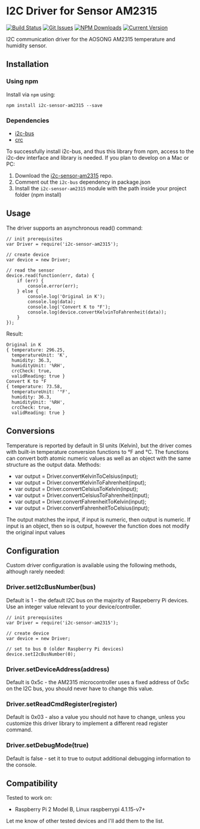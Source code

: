# I2C Driver for Sensor AM2315

[![Build Status](https://travis-ci.org/vvvlad-com/i2c-sensor-am2315.svg?branch=master)](https://travis-ci.org/vvvlad-com/i2c-sensor-am2315)
[![Git Issues](https://img.shields.io/github/issues/vvvlad-com/i2c-sensor-am2315.svg?style=flat)](https://github.com/vvvlad-com/i2c-sensor-am2315)
[![NPM Downloads](https://img.shields.io/npm/dt/i2c-sensor-am2315.svg?style=flat)](https://www.npmjs.com/package/i2c-sensor-am2315)
[![Current Version](https://img.shields.io/npm/v/i2c-sensor-am2315.svg?style=flat)](https://www.npmjs.com/package/i2c-sensor-am2315)

I2C communication driver for the AOSONG AM2315 temperature and humidity sensor.

## Installation

### Using npm
Install via `npm` using:

	npm install i2c-sensor-am2315 --save

### Dependencies

* [i2c-bus](https://github.com/fivdi/i2c-bus)
* [crc](https://github.com/alexgorbatchev/node-crc)

To successfully install i2c-bus, and thus this library from npm, access to the i2c-dev interface and library is needed. If you plan to develop on a Mac or PC:

1. Download the [i2c-sensor-am2315](https://github.com/vvvlad-com/i2c-sensor-am2315) repo.
2. Comment out the `i2c-bus` dependency in package.json
3. Install the `i2c-sensor-am2315` module with the path inside your project folder (npm install)


## Usage

The driver supports an asynchronous read() command:

	// init prerequisites
	var Driver = require('i2c-sensor-am2315');

	// create device
	var device = new Driver;

	// read the sensor
	device.read(function(err, data) {
		if (err) {
			console.error(err);
		} else {
			console.log('Original in K');
			console.log(data);
			console.log('Convert K to °F');
			console.log(device.convertKelvinToFahrenheit(data));
		}
	});

Result:

	Original in K
	{ temperature: 296.25,
	  temperatureUnit: 'K',
	  humidity: 36.3,
	  humidityUnit: '%RH',
	  crcCheck: true,
	  validReading: true }
	Convert K to °F
	{ temperature: 73.58,
	  temperatureUnit: '°F',
	  humidity: 36.3,
	  humidityUnit: '%RH',
	  crcCheck: true,
	  validReading: true }

## Conversions

Temperature is reported by default in SI units (Kelvin), but the driver comes with built-in temperature conversion functions to °F and °C. The functions can convert both atomic numeric values as well as an object with the same structure as the output data. Methods:

* var output = Driver.convertKelvinToCelsius(input);
* var output = Driver.convertKelvinToFahrenheit(input);
* var output = Driver.convertCelsiusToKelvin(input);
* var output = Driver.convertCelsiusToFahrenheit(input);
* var output = Driver.convertFahrenheitToKelvin(input);
* var output = Driver.convertFahrenheitToCelsius(input);

The output matches the input, if input is numeric, then output is numeric. If input is an object, then so is output, however the function does not modify the original input values

## Configuration

Custom driver configuration is available using the following methods, although rarely needed:

### Driver.setI2cBusNumber(bus)
Default is 1 - the default I2C bus on the majority of Raspeberry Pi devices. Use an integer value relevant to your device/controller.

	// init prerequisites
	var Driver = require('i2c-sensor-am2315');

	// create device
	var device = new Driver;

	// set to bus 0 (older Raspberry Pi devices)
	device.setI2cBusNumber(0);

### Driver.setDeviceAddress(address)

Default is 0x5c - the AM2315 microcontroller uses a fixed address of 0x5c on the I2C bus, you should never have to change this value.

### Driver.setReadCmdRegister(register)

Default is 0x03 - also a value you should not have to change, unless you customize this driver library to implement a different read register command.

### Driver.setDebugMode(true)

Default is false - set it to true to output additional debugging information to the console.

## Compatibility

Tested to work on:

* Raspberry Pi 2 Model B, Linux raspberrypi 4.1.15-v7+

Let me know of other tested devices and I'll add them to the list.
